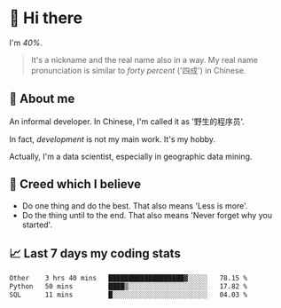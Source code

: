 # 👋 Hi there

I'm *40%*.

> It's a nickname and the real name also in a way.
> My real name pronunciation is similar to *forty percent* ('四成') in Chinese.

## :speech_balloon: About me

An informal developer. In Chinese, I'm called it as '野生的程序员'.

In fact, _development_ is not my main work. It's my hobby.

Actually, I'm a data scientist, especially in geographic data mining.

## :see_no_evil: Creed which I believe

- Do one thing and do the best. That also means 'Less is more'.
- Do the thing until to the end. That also means 'Never forget why you started'.

## :chart_with_upwards_trend: Last 7 days my coding stats

<!--START_SECTION:waka-->

```txt
Other    3 hrs 40 mins   ███████████████████▓░░░░░   78.15 %
Python   50 mins         ████▒░░░░░░░░░░░░░░░░░░░░   17.82 %
SQL      11 mins         █░░░░░░░░░░░░░░░░░░░░░░░░   04.03 %
```

<!--END_SECTION:waka-->

